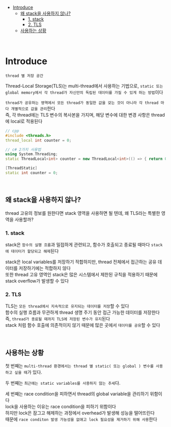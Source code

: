- [Introduce](#introduce)
  - [왜 stack을 사용하지 않나?](#왜-stack을-사용하지-않나)
    - [1. stack](#1-stack)
    - [2. TLS](#2-tls)
  - [사용하는 상황](#사용하는-상황)

<br>

# Introduce
`thread 별 저장 공간`<br>

Thread-Local Storage(TLS)는 multi-thread에서 사용하는 기법으로, `static 또는 global memory에서 각 thread가 자신만의 독립된 데이터를 가질 수 있게 하는 방법`이다<br>

`thread가 공유하는 영역에서 모든 thread가 동일한 값을 갖는 것이 아니라 각 thread 마다 개별적으로 값을 관리`한다<br>
즉, 각 thread에는 TLS 변수의 복사본을 가지며, 해당 변수에 대한 변경 사항은 thread에 local로 적용된다<br>

```cpp
// cpp
#include <threads.h>
thread_local int counter = 0;

// c# 2가지 사용법
using System.Threading;
static ThreadLocal<int> counter = new ThreadLocal<int>(() => { return 0; });

[ThreadStatic]
static int counter = 0;
```

<br>

## 왜 stack을 사용하지 않나?
thread 고유의 정보를 원한다면 stack 영역을 사용하면 될 텐데, 왜 TLS라는 특별한 영역을 사용할까?<br>

### 1. stack
stack은 `함수의 실행 흐름`과 밀접하게 관련되고, 함수가 호출되고 종료될 때마다 `stack에 데이터가 할당되고 해제`된다<br>

stack은 local variables를 저장하기 적합하지만, thread 전체에서 접근하는 공유 데이터를 저장하기에는 적합하지 않다<br>
또한 thread 고유 영역인 stack은 많은 시스템에서 제한된 규칙을 적용하기 때문에 stack overflow가 발생할 수 있다<br>

### 2. TLS
TLS는 `모든 thread에서 지속적으로 유지되는 데이터를 저장`할 수 있다<br>
함수의 실행 흐름과 무관하게 thread 생명 주기 동안 접근 가능한 데이터를 저장한다<br>
즉, `thread가 종료될 때까지 TLS에 저장된 변수가 유지`된다<br>
stack 처럼 함수 호출에 의존적이지 않기 때문에 많은 곳에서 `데이터를 공유`할 수 있다<br>

<br>

## 사용하는 상황
첫 번째는 `multi-thread 환경에서는 thread 별 static( 또는 global ) 변수를 사용하고 싶을 때`가 있다.<br>

두 번째는 `최근에는 static variables를 사용하지 않는 추세`다.<br>

세 번째는 race condition을 피하면서 thread의 global variable을 관리하기 위함이다<br>
lock을 사용하는 이유는 race condition을 피하기 위함이다<br>
하지만 lock은 잠그고 해제하는 과정에서 overhead가 발생해 성능을 떨어뜨린다<br>
때문에 `race conditon 발생 가능성을 없애고 lock 필요성을 제거하기 위해 사용`한다<br>